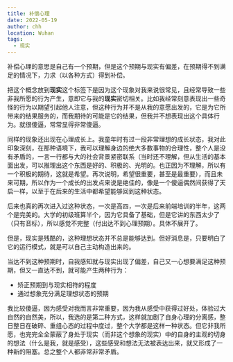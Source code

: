 ```yaml
---
title: 补偿心理
date: 2022-05-19
author: chh
location: Wuhan
tags:
  - 现实
---
```


补偿心理的意思是自己有一个预期，但是这个预期与现实有偏差，在预期得不到满足的情况下，力求（以各种方式）得到补偿。

把这个概念放到**现实**这个标签下是因为这个现象对我来说很常见，且经常导致一些非我所愿的行为产生，意即它与我的**现实**密切相关。比如我经常刻意表现出一些奇怪的行为以期望引起他人注意，但这种行为并不是从我的意愿出发的，它是为它所带来的结果服务的，而我期待的可能是它的结果，但我并不想表现出这个具体行为。就很傻逼，常常显得非常傻逼。

同样的现象还出现在心理成长上。我童年时有过一段非常理想的成长状态，我对此印象深刻，在那种语境下，我可以理解身边的绝大多数事物的合理性，整个人是没有矛盾的，一言一行都与大的社会背景紧密联系（当时还不理解，但从生活的基本面出发，可以推理出这个东西是好的、积极的、光明的。也正因为不理解，所以有一个积极的期待，这就是希望。再次说明，希望很重要，甚至是最重要），而且未来可期，所以作为一个成长的出发点来说是绝佳的，像是一个傻逼偶然间获得了天启一样，以至于在后来的生活中都希望能够回到这种状态。

后来也真的再次进入过这种状态，一次是高四，一次是后来前端培训的半年，这两个是完美的。大学的初级班算半个，因为它具备了基础，但是它讲的东西太少了（只有音标），所以感觉不完整（付出达不到心理预期）。具体不展开了。

但是，现实是残酷的，这种理想状态并不总是能够达到。但好消息是，只要明白了它的运行模式，就是可以自己主动构造出来的。

当达不到这种预期时，自我感知就与现实出现了偏差，自己又一心想要满足这种预期，但又一直达不到，就可能产生两种行为：

- 矫正预期到与现实相符的程度
- 通过想象充分满足理想状态的预期

我比较傻逼，因为感受对我而言非常重要，因为我从感受中获得过好处，体验过大自然的自然美，所以，我选的是第二种方式，这样就加剧了自身心理的分离感，整日整日在破碎、重组心态的过程中度过，整个大学都是这样一种状态。但它非我所愿，也完完全全蒙蔽了身处于现实（而非这个想象的现实）中的自身的主观的切身的想法（什么是我，就是感受），这些感受和想法无法被表达出来，就又形成了一种新的阻塞。总之整个人都非常非常矛盾。
